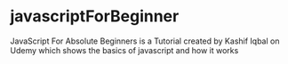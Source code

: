 # javascriptForBeginner
JavaScript For Absolute Beginners is a Tutorial created by Kashif Iqbal on Udemy which shows the basics of javascript and how it works
